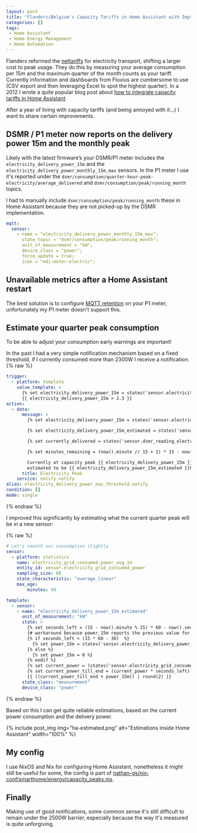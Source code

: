 ```yaml
---
layout: post
title: "Flanders/Belgium's Capacity Tariffs in Home Assistant with Improvements"
categories: []
tags:
 - Home Assistant
 - Home Energy Management
 - Home Automation
---
```


Flanders reformed the [nettariffs](https://www.vreg.be/nl/wat-zijn-de-nieuwe-nettarieven-en-hoe-worden-ze-berekend) for electricity transport, shifting a larger cost to peak usage. They do this by measuring your average consumption per 15m and the maximum quarter of the month counts as your tariff. Currently information and dashboards from Fluvius are cumbersome to use (CSV export and then leveraging Excel to spot the highest quarter). In a 2012 I wrote a quite popular blog post about [how to integrate capacity tariffs in Home Assistant](/2022/11/27/flanders-capacity-electricity-tariffs-in-home-assistant/).

After a year of living with capacity tariffs (and being annoyed with it...) I want to share certain improvements. 

## DSMR / P1 meter now reports on the delivery power 15m and the monthly peak

Likely with the latest firmware’s your DSMR/P1 meter includes the `electricity_delivery_power_15m` and the `electricity_delivery_power_monthly_15m_max` sensors. In the P1 meter I use it's reported under the `dsmr/consumption/quarter-hour-peak-electricity/average_delivered` and `dsmr/consumption/peak/running_month` topics.

I had to manually include `dsmr/consumption/peak/running_month` these in Home Assistant because they are not picked-up by the DSMR implementation. 

```yaml
mqtt:
  sensor:    
    - name = "electricity_delivery_power_monthly_15m_max";
      state_topic = "dsmr/consumption/peak/running_month";
      unit_of_measurement = "kW";
      device_class = "power";
      force_update = true;
      icon = "mdi:meter-electric";
```

## Unavailable metrics after a Home Assistant restart

The best solution is to configure [MQTT retention](http://www.steves-internet-guide.com/mqtt-retained-messages-example/) on your P1 meter, unfortunately my P1 meter doesn't support this. 

## Estimate your quarter peak consumption 

To be able to adjust your consumption early warnings are important! 

In the past I had a very simple notification mechanism based on a fixed threshold, if I currently consumed more than 2300W I receive a notification. 
{% raw %}
```yaml
trigger:
  - platform: template
    value_template: >
      {% set electricity_delivery_power_15m = states('sensor.electricity_delivery_power_15m') | float(0) %}
      {{ electricity_delivery_power_15m > 2.3 }}
action:
  - data:
      message: >
        {% set electricity_delivery_power_15m = states('sensor.electricity_delivery_power_15m') | float(0) %}

        {% set electricity_delivery_power_15m_estimated = states('sensor.electricity_delivery_power_15m_estimated') | float(0) %}

        {% set currently_delivered = states('sensor.dsmr_reading_electricity_currently_delivered') | float(0) * 1000 %}

        {% set minutes_remaining = (now().minute // 15 + 1) * 15 - now().minute %}

        Currently at capacity peak {{ electricity_delivery_power_15m }}kW,
        estimated to be {{ electricity_delivery_power_15m_estimated }}kW with {{minutes_remaining }}m remaining, current power {{ currently_delivered }}W
      title: Electricity Peak
    service: notify.notify
alias: electricity_delivery_power_max_threshold.notify
condition: []
mode: single
```
{% endraw %}

I improved this significantly by estimating what the current quarter peak will be in a new sensor:

{% raw %}
```yaml
# Let's smooth our consumption slightly 
sensor:
  - platform: statistics
    name: electricity_grid_consumed_power_avg_1m
    entity_id: sensor.electricity_grid_consumed_power
    sampling_size: 60
    state_characteristic: "average_linear"
    max_age:
        minutes: 60

template:
  - sensor:
    - name: "electricity_delivery_power_15m_estimated"
      unit_of_measurement: "kW"
      state: >
        {% set seconds_left = (15 - now().minute % 15) * 60 - now().second % 60 %}
        {# workaround because power_15m reports the previous value for ~ 10s after the quarter #}
        {% if seconds_left < (15 * 60 - 30)  %}
          {% set power_15m = states('sensor.electricity_delivery_power_15m') | float(0) %}
        {% else %}
          {% set power_15m = 0 %}
        {% endif %}
        {% set current_power = (states('sensor.electricity_grid_consumed_power_avg_1m') | float(states('sensor.electricity_grid_consumed_power') | float(0))) / 1000 %}
        {% set current_power_till_end = (current_power * seconds_left) / (3600 / 4) %}
        {{ ((current_power_till_end + power_15m)) | round(2) }}
      state_class: "measurement"
      device_class: "power"
```
{% endraw %}

Based on this I can get quite reliable estimations, based on the current power consumption and the delivery power. 

{% include post_img img="ha-estimated.png" alt="Estimations inside Home Assistant" width="100%" %}

## My config

I use NixOS and Nix for configuring Home Assistant, nonetheless it might still be useful for some, the config is part of [nathan-gs/nix-conf/smarthome/energy/capacity_peaks.nix](https://github.com/nathan-gs/nix-conf/blob/main/smarthome/energy/capacity_peaks.nix).

## Finally

Making use of good notifications, some common sense it's still difficult to remain under the 2500W barrier, especially because the way it's measured is quite unforgiving. 
